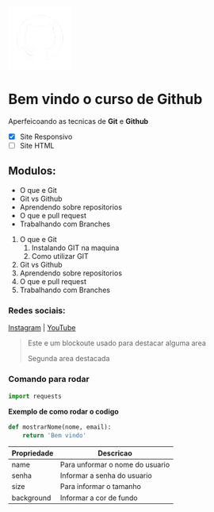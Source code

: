 ![Logo do GitHub](/media/imggithub.png)


# Bem vindo o curso de Github
Aperfeicoando as tecnicas de **Git** e **Github**

- [x] Site Responsivo
- [ ] Site HTML

## Modulos:
* O que e Git
* Git vs Github
* Aprendendo sobre repositorios
* O que e pull request
* Trabalhando com Branches

1. O que e Git
    1. Instalando GIT na maquina
    2. Como utilizar GIT 
2. Git vs Github
3. Aprendendo sobre repositorios
4. O que e pull request
5. Trabalhando com Branches

### Redes sociais:
[Instagram](https://instagram.com) | 
[YouTube](https://youtube.com)

>Este e um blockoute usado para destacar alguma area
>
> Segunda area destacada

### Comando para rodar
```python
import requests
```
**Exemplo de como rodar o codigo**

```python
def mostrarNome(nome, email):
    return 'Bem vindo'
```

Propriedade | Descricao 
----------- | ---------
name | Para unformar o nome do usuario
senha | Informar a senha do usuario
size | Para informar o tamanho
background | Informar a cor de fundo
